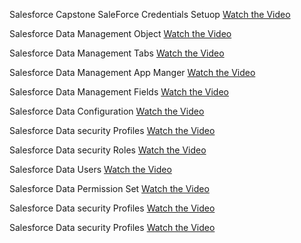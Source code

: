 Salesforce Capstone
SaleForce Credentials Setuop
[Watch the Video](https://drive.google.com/file/d/1B70V2LhlauGY5idwevvuFHtwlax-BJfu/view?usp=drive_link)

Salesforce Data Management Object
[Watch the Video](https://drive.google.com/file/d/1TuyonBpzuAUh81XeRQzWu-7Tvf2C3Ber/view?usp=drive_link)

Salesforce Data Management Tabs
[Watch the Video](https://drive.google.com/file/d/1oMYAgBGS6UxQOqoX_ZmS9xn1b79jsHal/view?usp=drive_link)

Salesforce Data Management App Manger
[Watch the Video](https://drive.google.com/file/d/1GwePfilgpTSZIrIkpVeLzVfqft1LbdPE/view?usp=drive_link)

Salesforce Data Management Fields
[Watch the Video](https://drive.google.com/file/d/1jA_IpaoBNVZmUNybXDCvOE5Kf_fl1TIR/view?usp=drive_link)

Salesforce Data Configuration
[Watch the Video](https://drive.google.com/file/d/1OtELRwVVnW1iAzHhkvtk7_OT_Ts3nwo4/view?usp=drive_link)

Salesforce Data security Profiles
[Watch the Video](https://drive.google.com/file/d/131NIY8qVBPkw7Us4yI0GlDz4UsW3EGqq/view?usp=drive_link)

Salesforce Data security Roles
[Watch the Video](https://drive.google.com/file/d/1cS05b3SFS8QBTdqxwq9TQJF8AdSWd_NN/view?usp=sharing)

Salesforce Data Users
[Watch the Video](https://drive.google.com/file/d/12WLwZCxl1wA6cIIycThq-ARoonpXl-rQ/view?usp=drive_link)

Salesforce Data Permission Set
[Watch the Video](https://drive.google.com/file/d/1XmO_JDRmVLsOQ9V0T6P4G2zk1haZ-1zf/view?usp=sharing)

Salesforce Data security Profiles
[Watch the Video](https://drive.google.com/file/d/1m7UuYdqncxCNrKRg0T_J_PpyjV-rhH-B/view?usp=drive_link)

Salesforce Data security Profiles
[Watch the Video]()




